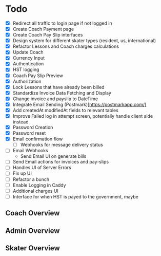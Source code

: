 # Todo

- [x] Redirect all traffic to login page if not logged in
- [x] Create Coach Payment page
- [x] Create Coach Pay Slip interfaces
- [x] Design system for different skater types (resident, us, international)
- [x] Refactor Lessons and Coach charges calculations
- [x] Update Coach
- [x] Currency Input
- [x] Authentication
- [x] HST logging
- [x] Coach Pay Slip Preview
- [x] Authorization
- [x] Lock Lessons that have already been billed
- [x] Standardize Invoice Data Fetching and Display
- [x] Change invoice and payslip to DateTime
- [x] Integrate Email Sending (Postmark)[https://postmarkapp.com/]
- [x] Add createdAt modifiedAt fields to relevant tables
- [x] Improve Failed log in attempt screen, potentially handle client side instead
- [x] Password Creation
- [x] Password reset
- [x] Email confirmation flow
  - [ ] Webhooks for message delivery status
- [ ] Email Webhooks
  - Send Email UI on generate bills
- [ ] Send Email actions for invoices and pay-slips
- [ ] Handles UI of Server Errors
- [ ] Fix up UI
- [ ] Refactor a bunch
- [ ] Enable Logging in Caddy
- [ ] Additional charges UI
- [ ] Interface for when HST is payed to the government, maybe

## Coach Overview

## Admin Overview

## Skater Overview
